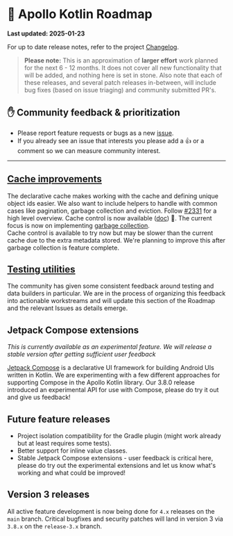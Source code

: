 # 🔮 Apollo Kotlin Roadmap

**Last updated: 2025-01-23**

For up to date release notes, refer to the project [Changelog](https://github.com/apollographql/apollo-kotlin/blob/main/CHANGELOG.md).

> **Please note:** This is an approximation of **larger effort** work planned for the next 6 - 12 months. It does not cover all new functionality that will be added, and nothing here is set in stone. Also note that each of these releases, and several patch releases in-between, will include bug fixes (based on issue triaging) and community submitted PR's.

## ✋ Community feedback & prioritization

- Please report feature requests or bugs as a new [issue](https://github.com/apollographql/apollo-kotlin/issues/new/choose).
- If you already see an issue that interests you please add a 👍 or a comment so we can measure community interest.

---

## [Cache improvements](https://github.com/apollographql/apollo-kotlin/issues/2331)

The declarative cache makes working with the cache and defining unique object ids easier.  We also want to include helpers to handle with common cases like pagination, garbage collection and eviction. Follow [#2331](https://github.com/apollographql/apollo-kotlin/issues/2331) for a high level overview.  Cache control is now available ([doc](https://apollographql.github.io/apollo-kotlin-normalized-cache-incubating/cache-control.html)) 🎉.  The current focus is now on implementing [garbage collection](https://github.com/apollographql/apollo-kotlin/issues/3805).  
Cache control is available to try now but may be slower than the current cache due to the extra metadata stored.  We're planning to improve this after garbage collection is feature complete. 

## [Testing utilities](https://github.com/apollographql/apollo-kotlin/issues/6076)

The community has given some consistent feedback around testing and data builders in particular.  We are in the process of organizing this feedback into actionable workstreams and will update this section of the Roadmap and the relevant Issues as details emerge.

## Jetpack Compose extensions

_This is currently available as an experimental feature.  We will release a stable version after getting sufficient user feedback_

[Jetpack Compose](https://developer.android.com/jetpack/compose) is a declarative UI framework for building Android UIs written in Kotlin.  We are experimenting with a few different approaches for supporting Compose in the Apollo Kotlin library.  Our 3.8.0 release introduced an experimental API for use with Compose, please do try it out and give us feedback!

## Future feature releases 

- Project isolation compatibility for the Gradle plugin (might work already but at least requires some tests).
- Better support for inline value classes.
- Stable Jetpack Compose extensions - user feedback is critical here, please do try out the experimental extensions and let us know what's working and what could be improved!

## Version 3 releases

All active feature development is now being done for `4.x` releases on the `main` branch.  Critical bugfixes and security patches will land in version 3 via `3.8.x` on the `release-3.x` branch.
